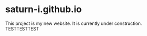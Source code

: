 # saturn-i.github.io
This project is my new website. It is currently under construction.
TESTTESTTEST
